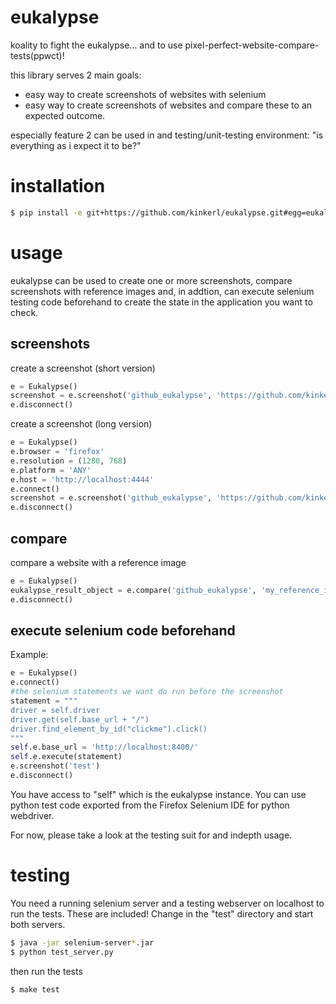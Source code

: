 eukalypse
=========

koality to fight the eukalypse... and to use pixel-perfect-website-compare-tests(ppwct)!

this library serves 2 main goals:

* easy way to create screenshots of websites with selenium
* easy way to create screenshots of websites and compare these to an expected outcome. 

especially feature 2 can be used in and testing/unit-testing environment: "is everything as i expect it to be?"

installation
============

```bash
$ pip install -e git+https://github.com/kinkerl/eukalypse.git#egg=eukalypse
```

usage
=====

eukalypse can be used to create one or more screenshots, compare screenshots with reference images and, in addtion, can execute selenium testing code beforehand to create the state in the application you want to check.

screenshots
-------------

create a screenshot (short version)
```python
e = Eukalypse()
screenshot = e.screenshot('github_eukalypse', 'https://github.com/kinkerl/eukalypse')
e.disconnect()
```

create a screenshot (long version)
```python
e = Eukalypse()
e.browser = 'firefox'
e.resolution = (1280, 768)
e.platform = 'ANY'
e.host = 'http://localhost:4444'
e.connect()
screenshot = e.screenshot('github_eukalypse', 'https://github.com/kinkerl/eukalypse')
e.disconnect()
```

compare
-----------

compare a website with a reference image
```python
e = Eukalypse()
eukalypse_result_object = e.compare('github_eukalypse', 'my_reference_image.png', 'https://github.com/kinkerl/eukalypse')
e.disconnect()
```


execute selenium code beforehand
--------------------------------

Example:

```python
e = Eukalypse()
e.connect()
#the selenium statements we want do run before the screenshot
statement = """
driver = self.driver
driver.get(self.base_url + "/")
driver.find_element_by_id("clickme").click()
"""
self.e.base_url = 'http://localhost:8400/'
self.e.execute(statement)
e.screenshot('test')
e.disconnect()
```

You have access to "self" which is the eukalypse instance.
You can use python test code exported from the Firefox Selenium IDE for python webdriver.


For now, please take a look at the testing suit for and indepth usage. 

testing
==========

You need a running selenium server and a testing webserver on localhost to run the tests. These are included! Change in the "test" directory and start both servers.

```bash
$ java -jar selenium-server*.jar
$ python test_server.py
```

then run the tests

```bash
$ make test
```


